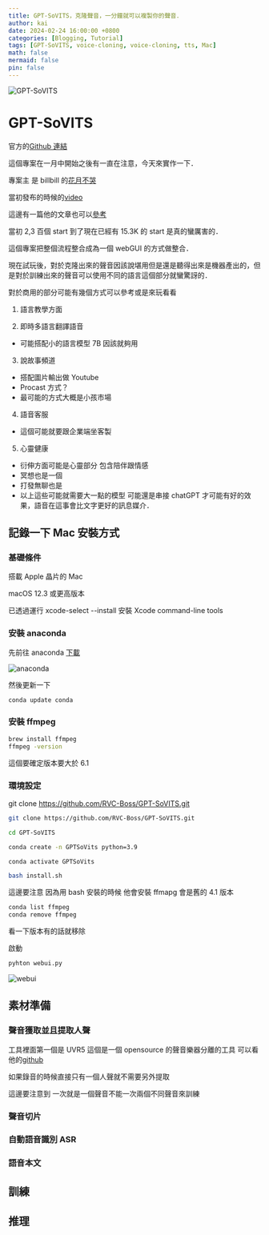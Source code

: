 ```yaml
---
title: GPT-SoVITS，克隆聲音，一分鐘就可以複製你的聲音．
author: kai
date: 2024-02-24 16:00:00 +0800
categories: [Blogging, Tutorial]
tags: [GPT-SoVITS, voice-cloning, voice-cloning, tts, Mac]
math: false
mermaid: false
pin: false
---
```


![GPT-SoVITS](https://dl.dropboxusercontent.com/scl/fi/kj8uuit2qum108gxfcjcw/DALL-E-2024-02-24-15.48.29-Imagine-a-scene-rendered-in-an-8-bit-art-style-dividing-the-canvas-into-two-distinct-halves.-On-the-left-side-there-s-a-human-figure-symbolizing-th.webp?rlkey=8bofg4590dzbvl89okpp8tk5l&dl=0)

# GPT-SoVITS

官方的[Github 連結](https://github.com/RVC-Boss/GPT-SoVITS?tab=readme-ov-file)

這個專案在一月中開始之後有一直在注意，今天來實作一下．

專案主 是 billbill 的[花月不哭](https://space.bilibili.com/5760446)

當初發布的時候的[video](https://www.bilibili.com/video/BV12g4y1m7Uw/)

這邊有一篇他的文章也可以[參考](https://www.yuque.com/baicaigongchang1145haoyuangong/ib3g1e)

當初 2,3 百個 start 到了現在已經有 15.3K 的 start 是真的蠻厲害的．

這個專案把整個流程整合成為一個 webGUI 的方式做整合．

現在試玩後，對於克隆出來的聲音因該說堪用但是還是聽得出來是機器產出的，但是對於訓練出來的聲音可以使用不同的語言這個部分就蠻驚訝的．

對於商用的部分可能有幾個方式可以參考或是來玩看看

1. 語言教學方面

2. 即時多語言翻譯語音

- 可能搭配小的語言模型 7B 因該就夠用

3. 說故事頻道

- 搭配圖片輸出做 Youtube
- Procast 方式？
- 最可能的方式大概是小孩市場

4. 語音客服

- 這個可能就要跟企業端坐客製

5. 心靈健康

- 衍伸方面可能是心靈部分 包含陪伴跟情感
- 冥想也是一個
- 打發無聊也是
- 以上這些可能就需要大一點的模型 可能還是串接 chatGPT 才可能有好的效果，語音在這事會比文字更好的訊息媒介．

## 記錄一下 Mac 安裝方式

### 基礎條件

搭載 Apple 晶片的 Mac

macOS 12.3 或更高版本

已透過運行 xcode-select --install 安裝 Xcode command-line tools

### 安裝 anaconda

先前往 anaconda [下載](https://www.anaconda.com/download)

![anaconda](https://dl.dropboxusercontent.com/scl/fi/3nzw6f0ndqr2p7omyjpbu/anaconda.jpg?rlkey=zkwenpjyh5tah1xkcj45r8zwh&dl=0)

然後更新一下

```bash
conda update conda
```

### 安裝 ffmpeg

```bash
brew install ffmpeg
ffmpeg -version
```

這個要確定版本要大於 6.1

### 環境設定

git clone https://github.com/RVC-Boss/GPT-SoVITS.git

```bash
git clone https://github.com/RVC-Boss/GPT-SoVITS.git

cd GPT-SoVITS

conda create -n GPTSoVits python=3.9

conda activate GPTSoVits

bash install.sh

```

這邊要注意 因為用 bash 安裝的時候 他會安裝 ffmapg 會是舊的 4.1 版本

```bash
conda list ffmpeg
conda remove ffmpeg
```

看一下版本有的話就移除

啟動

```bash
pyhton webui.py
```

![webui](https://dl.dropboxusercontent.com/scl/fi/amdp8kqvv041fxaahjxs2/webui.jpeg?rlkey=js2ehru8kpip1rpers2ts9e8r&dl=0)

## 素材準備

### 聲音獲取並且提取人聲

工具裡面第一個是 UVR5 這個是一個 opensource 的聲音樂器分離的工具 可以看他的[github](https://github.com/Anjok07/ultimatevocalremovergui)

如果錄音的時候直接只有一個人聲就不需要另外提取

這邊要注意到 一次就是一個聲音不能一次兩個不同聲音來訓練

### 聲音切片

### 自動語音識別 ASR

### 語音本文

## 訓練

## 推理
